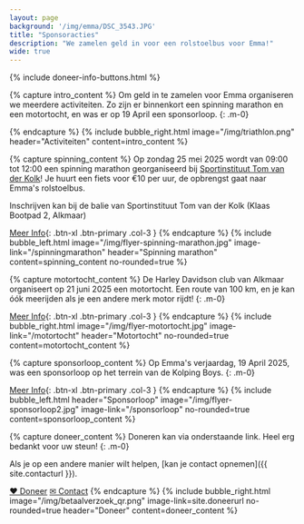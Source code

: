 ```yaml
---
layout: page
background: '/img/emma/DSC_3543.JPG'
title: "Sponsoracties"
description: "We zamelen geld in voor een rolstoelbus voor Emma!"
wide: true
---
```


<div class="col-lg-11 mx-auto">
{% include doneer-info-buttons.html %}
</div>

{% capture intro_content %}
Om geld in te zamelen voor Emma organiseren we meerdere activiteiten. Zo zijn er binnenkort een spinning marathon en een motortocht, en was er op 19 April een sponsorloop.
{: .m-0}

{% endcapture %}
{% include bubble_right.html image="/img/triathlon.png" header="Activiteiten"
content=intro_content %}



{% capture spinning_content %}
Op zondag 25 mei 2025 wordt van 09:00 tot 12:00 een spinning marathon georganiseerd bij [Sportinstituut Tom van der Kolk](https://tomvanderkolk.nl)!
Je huurt een fiets voor €10 per uur, de opbrengst gaat naar Emma's rolstoelbus.

Inschrijven kan bij de balie van Sportinstituut Tom van der Kolk (Klaas Bootpad 2, Alkmaar)

[Meer Info](/sponsorloop){: .btn-xl .btn-primary .col-3 }
{% endcapture %}
{% include bubble_left.html image="/img/flyer-spinning-marathon.jpg" image-link="/spinningmarathon" header="Spinning marathon"
content=spinning_content no-rounded=true %}



{% capture motortocht_content %}
De Harley Davidson club van Alkmaar organiseert op 21 juni 2025 een motortocht. Een route van 100 km, en je kan óók meerijden als je een andere merk motor rijdt!
{: .m-0}

[Meer Info](/motortocht){: .btn-xl .btn-primary .col-3 }
{% endcapture %}
{% include bubble_right.html image="/img/flyer-motortocht.jpg" image-link="/motortocht" header="Motortocht" no-rounded=true
content=motortocht_content %}



{% capture sponsorloop_content %}
Op Emma's verjaardag, 19 April 2025, was een sponsorloop op het terrein van de Kolping Boys.
{: .m-0}

[Meer Info](/sponsorloop){: .btn-xl .btn-primary .col-3 }
{% endcapture %}
{% include bubble_left.html header="Sponsorloop" image="/img/flyer-sponsorloop2.jpg" image-link="/sponsorloop" no-rounded=true
content=sponsorloop_content %}



{% capture doneer_content %}
Doneren kan via onderstaande link. Heel erg bedankt voor uw steun!
{: .m-0}

Als je op een andere manier wilt helpen, [kan je contact opnemen]({{ site.contacturl }}).

<a class="btn-xl btn-danger col-5" href="{{ site.doneerurl }}">&#10084;&#65038; Doneer</a>
<a class="btn-xl btn-primary col-3" href="{{ site.contacturl }}">&#9993; Contact</a>
{% endcapture %}
{% include bubble_right.html image="/img/betaalverzoek_qr.png" image-link=site.doneerurl no-rounded=true header="Doneer"
content=doneer_content %}
